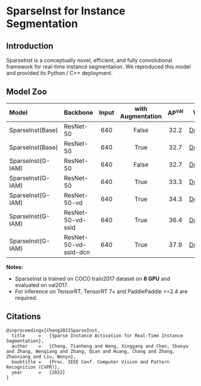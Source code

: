 # SparseInst for Instance Segmentation

## Introduction

SparseInst is a conceptually novel, efficient, and fully convolutional framework for real-time instance segmentation. We reproduced this model and provided its Python / C++ deployment.

## Model Zoo

| Model        | Backbone     | Input | with Augmentation | AP<sup>val</sup> | Weight | Config |
| :-------------- | :------------- | :-----: | :-----: | :------------: | :------------: | :------------: |
| SparseInst(Base) | ResNet-50 | 640 | False | 32.2 | [Download](https://bj.bcebos.com/v1/paddledet/models/sparseinst_r50_150e_coco.pdparams) | [config](./sparseinst_r50_150e_coco.yml) |
| SparseInst(Base) | ResNet-50 | 640 | True | 32.7 | [Download](https://bj.bcebos.com/v1/paddledet/models/sparseinst_r50_150e_coco_aug.pdparams) | [config](./sparseinst_r50_150e_coco_aug.yml) |
| SparseInst(G-IAM) | ResNet-50 | 640 | False | 32.7 | [Download](https://bj.bcebos.com/v1/paddledet/models/sparseinst_r50_giam_150e_coco.pdparams) | [config](./sparseinst_r50_giam_150e_coco.yml) |
| SparseInst(G-IAM) | ResNet-50 | 640 | True | 33.3 | [Download](https://bj.bcebos.com/v1/paddledet/models/sparseinst_r50_giam_150e_coco_aug.pdparams) | [config](./sparseinst_r50_giam_150e_coco_aug.yml) |
| SparseInst(G-IAM) | ResNet-50-vd | 640 | True | 34.3 | [Download](https://bj.bcebos.com/v1/paddledet/models/sparseinst_r50vd_giam_150e_coco_aug.pdparams) | [config](./sparseinst_r50vd_giam_150e_coco_aug.yml) |
| SparseInst(G-IAM) | ResNet-50-vd-ssld | 640 | True | 36.4 | [Download](https://bj.bcebos.com/v1/paddledet/models/sparseinst_r50vd_ssld_giam_150_coco_aug.pdparams) | [config](./sparseinst_r50vd_ssld_giam_150_coco_aug.yml) |
| SparseInst(G-IAM) | ResNet-50-vd-ssld-dcn | 640 | True | 37.9 | [Download](https://bj.bcebos.com/v1/paddledet/models/sparseinst_r50vd_ssld_dcn_giam_150e_coco_aug.pdparams) | [config](./sparseinst_r50vd_ssld_dcn_giam_150e_coco_aug.yml) |


**Notes:**

- SparseInst is trained on COCO train2017 dataset on **8 GPU** and evaluated on val2017.
- For inference on TensorRT, TensorRT 7+ and PaddlePaddle >=2.4 are required.

## Citations
```
@inproceedings{Cheng2022SparseInst,
  title     =   {Sparse Instance Activation for Real-Time Instance Segmentation},
  author    =   {Cheng, Tianheng and Wang, Xinggang and Chen, Shaoyu and Zhang, Wenqiang and Zhang, Qian and Huang, Chang and Zhang, Zhaoxiang and Liu, Wenyu},
  booktitle =   {Proc. IEEE Conf. Computer Vision and Pattern Recognition (CVPR)},
  year      =   {2022}
}
```
